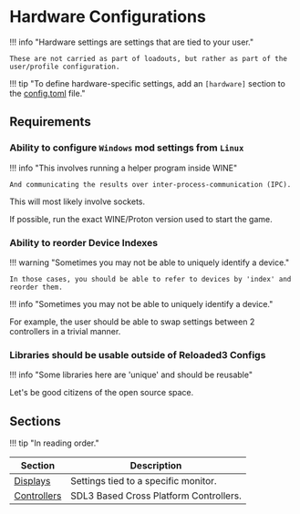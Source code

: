 # Hardware Configurations

!!! info "Hardware settings are settings that are tied to your user."

    These are not carried as part of loadouts, but rather as part of the user/profile configuration.

!!! tip "To define hardware-specific settings, add an `[hardware]` section to the [config.toml][config-schema] file."

## Requirements

### Ability to configure `Windows` mod settings from `Linux`

!!! info "This involves running a helper program inside WINE"

    And communicating the results over inter-process-communication (IPC).

This will most likely involve sockets.

If possible, run the exact WINE/Proton version used to start the game.

### Ability to reorder Device Indexes

!!! warning "Sometimes you may not be able to uniquely identify a device."

    In those cases, you should be able to refer to devices by 'index' and reorder them.

!!! info "Sometimes you may not be able to uniquely identify a device."

For example, the user should be able to swap settings between 2 controllers in a trivial manner.

### Libraries should be usable outside of Reloaded3 Configs

!!! info "Some libraries here are 'unique' and should be reusable"

Let's be good citizens of the open source space.

## Sections

!!! tip "In reading order."

| Section                               | Description                            |
| ------------------------------------- | -------------------------------------- |
| [Displays](./Displays.md)             | Settings tied to a specific monitor.   |
| [Controllers](./Controllers/About.md) | SDL3 Based Cross Platform Controllers. |

[config-schema]: ../Config-Schema.md
